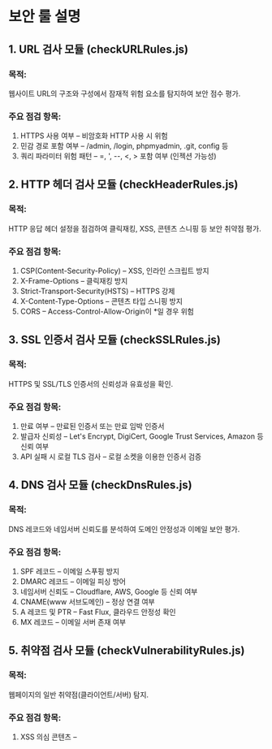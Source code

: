 # 보안 룰 설명

## 1. URL 검사 모듈 (checkURLRules.js)

### 목적:
웹사이트 URL의 구조와 구성에서 잠재적 위험 요소를 탐지하여 보안 점수 평가.

### 주요 점검 항목:
1) HTTPS 사용 여부 – 비암호화 HTTP 사용 시 위험
2) 민감 경로 포함 여부 – /admin, /login, phpmyadmin, .git, config 등
3) 쿼리 파라미터 위험 패턴 – =, ', --, <, > 포함 여부 (인젝션 가능성)

## 2. HTTP 헤더 검사 모듈 (checkHeaderRules.js)

### 목적:
HTTP 응답 헤더 설정을 점검하여 클릭재킹, XSS, 콘텐츠 스니핑 등 보안 취약점 평가.

### 주요 점검 항목:
1) CSP(Content-Security-Policy) – XSS, 인라인 스크립트 방지
2) X-Frame-Options – 클릭재킹 방지
3) Strict-Transport-Security(HSTS) – HTTPS 강제
4) X-Content-Type-Options – 콘텐츠 타입 스니핑 방지
5) CORS – Access-Control-Allow-Origin이 *일 경우 위험

## 3. SSL 인증서 검사 모듈 (checkSSLRules.js)

### 목적:
HTTPS 및 SSL/TLS 인증서의 신뢰성과 유효성을 확인.

### 주요 점검 항목:
1) 만료 여부 – 만료된 인증서 또는 만료 임박 인증서
2) 발급자 신뢰성 – Let's Encrypt, DigiCert, Google Trust Services, Amazon 등 신뢰 여부
3) API 실패 시 로컬 TLS 검사 – 로컬 소켓을 이용한 인증서 검증

## 4. DNS 검사 모듈 (checkDnsRules.js)

### 목적:
DNS 레코드와 네임서버 신뢰도를 분석하여 도메인 안정성과 이메일 보안 평가.

### 주요 점검 항목:
1) SPF 레코드 – 이메일 스푸핑 방지
2) DMARC 레코드 – 이메일 피싱 방어
3) 네임서버 신뢰도 – Cloudflare, AWS, Google 등 신뢰 여부
4) CNAME(www 서브도메인) – 정상 연결 여부
5) A 레코드 및 PTR – Fast Flux, 클라우드 안정성 확인
6) MX 레코드 – 이메일 서버 존재 여부

## 5. 취약점 검사 모듈 (checkVulnerabilityRules.js)

### 목적:
웹페이지의 일반 취약점(클라이언트/서버) 탐지.

### 주요 점검 항목:
1) XSS 의심 콘텐츠 – <script>, onerror=, javascript: 등 포함 여부
2) Clickjacking 보호 – X-Frame-Options 미설정
3) 파일 업로드 경로 노출 – /upload, /files 등
4) 디렉토리 리스팅 노출 – Index of, Directory Listing, Parent Directory 확인

## 6. WHOIS 정보 검사 모듈 (checkWhoisRules.js)

### 목적:
도메인 등록 정보와 기간을 분석하여 신뢰성과 의심 사이트 가능성을 평가.

### 주요 점검 항목:
1) 도메인 생성일 – 1년 미만 신생 도메인 위험
2) 등록 기간 – 만료까지 12개월 이하 단기 등록 위험
3) 등록자 정보 공개 여부 – Privacy/Redacted 처리
4) 등록자 국가 – 위험 국가(NG, RU, CN 등) 등록 여부

